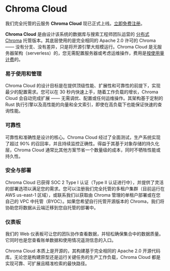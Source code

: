 # Chroma Cloud

我们完全托管的云服务 **Chroma Cloud** 现已正式上线。[立即免费注册](https://trychroma.com/signup)。

**Chroma Cloud** 是由设计该系统的数据库与搜索工程师团队运营的 [分布式 Chroma](../docs/overview/architecture) 托管版本。其底层使用的是完全相同的 Apache 2.0 许可的 Chroma —— 没有分支、没有差异，只是将开源引擎大规模运行。Chroma Cloud 是无服务器架构（serverless）的，您无需配置服务器或考虑运维操作，费用是[按使用量计费](./pricing)的。

### 易于使用和管理

Chroma Cloud 的设计目标是在提供顶级性能、扩展性和可靠性的前提下，实现最少的配置需求。您可以在 30 秒内快速上手，随着工作负载的增长，Chroma Cloud 会自动完成扩展 —— 无需调优、配置或任何运维操作。其架构基于定制的 Rust 执行引擎以及高性能的向量和全文索引，即使在高负载下也能保证快速的查询性能。

### 可靠性

可靠性和准确性是设计的核心。Chroma Cloud 经过了全面测试，生产系统实现了超过 90% 的召回率，并且持续监控正确性。得益于其基于对象存储的持久化层，Chroma Cloud 通常比其他方案节省一个数量级的成本，同时不牺牲性能或持久性。

### 安全与部署

Chroma Cloud 已获得 SOC 2 Type I 认证（Type II 认证进行中），并提供了灵活的部署选项以满足您的需求。您可以注册我们完全托管的多租户集群（目前运行在 AWS us-east-1 区域），或联系我们以获取由 Chroma 管理的单租户部署或在您自己的 VPC 中托管（BYOC）。如果您希望自行托管开源版本的 Chroma，我们将协助您将数据从云端迁移到您自托管的部署中。

### 仪表板

我们的 Web 仪表板可让您的团队协作查看数据，并轻松确保集合中的数据质量。它同时也是您查看账单数据和使用情况遥测信息的入口。

Chroma Cloud 本质上是开源的，其构建基于完全相同的 Apache 2.0 开源代码库。无论您是构建原型还是运行关键任务的生产工作负载，Chroma Cloud 都是实现可靠、可扩展且精准检索的最快路径。
